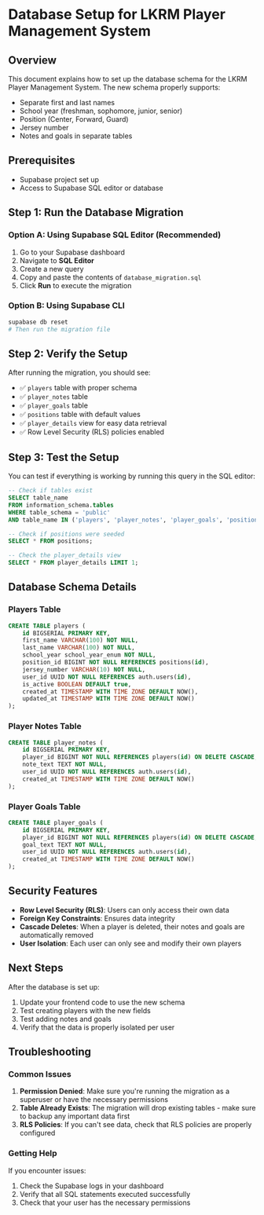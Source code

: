 # Database Setup for LKRM Player Management System

## Overview
This document explains how to set up the database schema for the LKRM Player Management System. The new schema properly supports:
- Separate first and last names
- School year (freshman, sophomore, junior, senior)
- Position (Center, Forward, Guard)
- Jersey number
- Notes and goals in separate tables

## Prerequisites
- Supabase project set up
- Access to Supabase SQL editor or database

## Step 1: Run the Database Migration

### Option A: Using Supabase SQL Editor (Recommended)
1. Go to your Supabase dashboard
2. Navigate to **SQL Editor**
3. Create a new query
4. Copy and paste the contents of `database_migration.sql`
5. Click **Run** to execute the migration

### Option B: Using Supabase CLI
```bash
supabase db reset
# Then run the migration file
```

## Step 2: Verify the Setup

After running the migration, you should see:
- ✅ `players` table with proper schema
- ✅ `player_notes` table
- ✅ `player_goals` table
- ✅ `positions` table with default values
- ✅ `player_details` view for easy data retrieval
- ✅ Row Level Security (RLS) policies enabled

## Step 3: Test the Setup

You can test if everything is working by running this query in the SQL editor:

```sql
-- Check if tables exist
SELECT table_name 
FROM information_schema.tables 
WHERE table_schema = 'public' 
AND table_name IN ('players', 'player_notes', 'player_goals', 'positions');

-- Check if positions were seeded
SELECT * FROM positions;

-- Check the player_details view
SELECT * FROM player_details LIMIT 1;
```

## Database Schema Details

### Players Table
```sql
CREATE TABLE players (
    id BIGSERIAL PRIMARY KEY,
    first_name VARCHAR(100) NOT NULL,
    last_name VARCHAR(100) NOT NULL,
    school_year school_year_enum NOT NULL,
    position_id BIGINT NOT NULL REFERENCES positions(id),
    jersey_number VARCHAR(10) NOT NULL,
    user_id UUID NOT NULL REFERENCES auth.users(id),
    is_active BOOLEAN DEFAULT true,
    created_at TIMESTAMP WITH TIME ZONE DEFAULT NOW(),
    updated_at TIMESTAMP WITH TIME ZONE DEFAULT NOW()
);
```

### Player Notes Table
```sql
CREATE TABLE player_notes (
    id BIGSERIAL PRIMARY KEY,
    player_id BIGINT NOT NULL REFERENCES players(id) ON DELETE CASCADE,
    note_text TEXT NOT NULL,
    user_id UUID NOT NULL REFERENCES auth.users(id),
    created_at TIMESTAMP WITH TIME ZONE DEFAULT NOW()
);
```

### Player Goals Table
```sql
CREATE TABLE player_goals (
    id BIGSERIAL PRIMARY KEY,
    player_id BIGINT NOT NULL REFERENCES players(id) ON DELETE CASCADE,
    goal_text TEXT NOT NULL,
    user_id UUID NOT NULL REFERENCES auth.users(id),
    created_at TIMESTAMP WITH TIME ZONE DEFAULT NOW()
);
```

## Security Features

- **Row Level Security (RLS)**: Users can only access their own data
- **Foreign Key Constraints**: Ensures data integrity
- **Cascade Deletes**: When a player is deleted, their notes and goals are automatically removed
- **User Isolation**: Each user can only see and modify their own players

## Next Steps

After the database is set up:
1. Update your frontend code to use the new schema
2. Test creating players with the new fields
3. Test adding notes and goals
4. Verify that the data is properly isolated per user

## Troubleshooting

### Common Issues

1. **Permission Denied**: Make sure you're running the migration as a superuser or have the necessary permissions
2. **Table Already Exists**: The migration will drop existing tables - make sure to backup any important data first
3. **RLS Policies**: If you can't see data, check that RLS policies are properly configured

### Getting Help

If you encounter issues:
1. Check the Supabase logs in your dashboard
2. Verify that all SQL statements executed successfully
3. Check that your user has the necessary permissions
